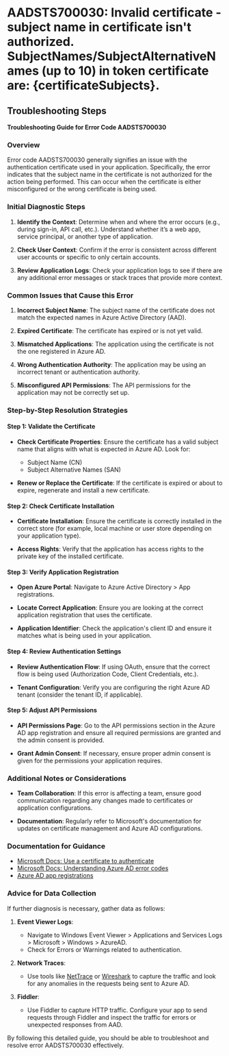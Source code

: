 # AADSTS700030: Invalid certificate - subject name in certificate isn't authorized. SubjectNames/SubjectAlternativeNames (up to 10) in token certificate are: {certificateSubjects}.


## Troubleshooting Steps
**Troubleshooting Guide for Error Code AADSTS700030**

### Overview

Error code AADSTS700030 generally signifies an issue with the authentication certificate used in your application. Specifically, the error indicates that the subject name in the certificate is not authorized for the action being performed. This can occur when the certificate is either misconfigured or the wrong certificate is being used.

### Initial Diagnostic Steps

1. **Identify the Context**: Determine when and where the error occurs (e.g., during sign-in, API call, etc.). Understand whether it’s a web app, service principal, or another type of application.
  
2. **Check User Context**: Confirm if the error is consistent across different user accounts or specific to only certain accounts.

3. **Review Application Logs**: Check your application logs to see if there are any additional error messages or stack traces that provide more context.

### Common Issues that Cause this Error

1. **Incorrect Subject Name**: The subject name of the certificate does not match the expected names in Azure Active Directory (AAD). 

2. **Expired Certificate**: The certificate has expired or is not yet valid.

3. **Mismatched Applications**: The application using the certificate is not the one registered in Azure AD.

4. **Wrong Authentication Authority**: The application may be using an incorrect tenant or authentication authority.

5. **Misconfigured API Permissions**: The API permissions for the application may not be correctly set up.

### Step-by-Step Resolution Strategies

#### Step 1: Validate the Certificate

- **Check Certificate Properties**: Ensure the certificate has a valid subject name that aligns with what is expected in Azure AD. Look for:
  - Subject Name (CN)
  - Subject Alternative Names (SAN)

- **Renew or Replace the Certificate**: If the certificate is expired or about to expire, regenerate and install a new certificate.

#### Step 2: Check Certificate Installation

- **Certificate Installation**: Ensure the certificate is correctly installed in the correct store (for example, local machine or user store depending on your application type).
  
- **Access Rights**: Verify that the application has access rights to the private key of the installed certificate.

#### Step 3: Verify Application Registration

- **Open Azure Portal**: Navigate to Azure Active Directory > App registrations.

- **Locate Correct Application**: Ensure you are looking at the correct application registration that uses the certificate.

- **Application Identifier**: Check the application's client ID and ensure it matches what is being used in your application.

#### Step 4: Review Authentication Settings

- **Review Authentication Flow**: If using OAuth, ensure that the correct flow is being used (Authorization Code, Client Credentials, etc.).

- **Tenant Configuration**: Verify you are configuring the right Azure AD tenant (consider the tenant ID, if applicable).

#### Step 5: Adjust API Permissions

- **API Permissions Page**: Go to the API permissions section in the Azure AD app registration and ensure all required permissions are granted and the admin consent is provided.

- **Grant Admin Consent**: If necessary, ensure proper admin consent is given for the permissions your application requires.

### Additional Notes or Considerations

- **Team Collaboration**: If this error is affecting a team, ensure good communication regarding any changes made to certificates or application configurations.

- **Documentation**: Regularly refer to Microsoft's documentation for updates on certificate management and Azure AD configurations.

### Documentation for Guidance

- [Microsoft Docs: Use a certificate to authenticate](https://docs.microsoft.com/en-us/azure/active-directory/develop/active-directory-certificate-authentication)
- [Microsoft Docs: Understanding Azure AD error codes](https://docs.microsoft.com/en-us/azure/active-directory/develop/authentication-scenarios#error-codes)
- [Azure AD app registrations](https://docs.microsoft.com/en-us/azure/active-directory/develop/quickstart-register-app)

### Advice for Data Collection

If further diagnosis is necessary, gather data as follows:

1. **Event Viewer Logs**: 
   - Navigate to Windows Event Viewer > Applications and Services Logs > Microsoft > Windows > AzureAD.
   - Check for Errors or Warnings related to authentication.

2. **Network Traces**:
   - Use tools like [NetTrace](https://docs.microsoft.com/en-us/sysinternals/downloads/netsh) or [Wireshark](https://www.wireshark.org/) to capture the traffic and look for any anomalies in the requests being sent to Azure AD.

3. **Fiddler**:
   - Use Fiddler to capture HTTP traffic. Configure your app to send requests through Fiddler and inspect the traffic for errors or unexpected responses from AAD.

By following this detailed guide, you should be able to troubleshoot and resolve error AADSTS700030 effectively.